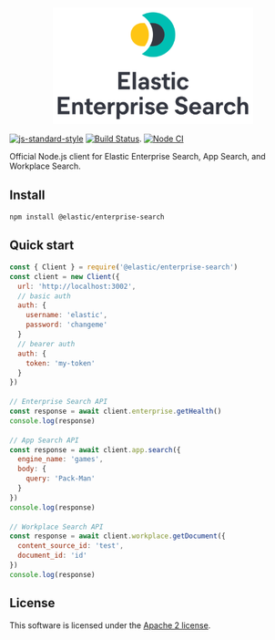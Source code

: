 <p align="center">
  <a href="https://github.com/elastic/enterprise-search-js">
    <img src="https://github.com/elastic/enterprise-search-js/raw/main/test/fixtures/elastic-enterprise-search-logo.png" width="70%" alt="Elastic Enterprise Search" />
  </a>
</p>

[![js-standard-style](https://img.shields.io/badge/code%20style-standard-brightgreen.svg?style=flat)](http://standardjs.com/)  [![Build Status](https://clients-ci.elastic.co/buildStatus/icon?job=elastic%2Benterprise-search-js%2Bmain)](https://clients-ci.elastic.co/job/elastic+enterprise-search-js+main/). [![Node CI](https://github.com/elastic/enterprise-search-js/actions/workflows/nodejs.yml/badge.svg)](https://github.com/elastic/enterprise-search-js/actions/workflows/nodejs.yml)


Official Node.js client for Elastic Enterprise Search, App Search, and Workplace Search.

## Install
```
npm install @elastic/enterprise-search
```

## Quick start

```js
const { Client } = require('@elastic/enterprise-search')
const client = new Client({
  url: 'http://localhost:3002',
  // basic auth
  auth: {
    username: 'elastic',
    password: 'changeme'
  }
  // bearer auth
  auth: {
    token: 'my-token'
  }
})

// Enterprise Search API
const response = await client.enterprise.getHealth()
console.log(response)

// App Search API
const response = await client.app.search({
  engine_name: 'games',
  body: {
    query: 'Pack-Man'
  }
})
console.log(response)

// Workplace Search API
const response = await client.workplace.getDocument({
  content_source_id: 'test',
  document_id: 'id'
})
console.log(response)
```

## License

This software is licensed under the [Apache 2 license](./LICENSE).
